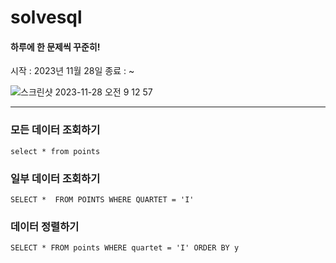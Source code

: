 # solvesql
#### 하루에 한 문제씩 꾸준히!
시작 : 2023년 11월 28일
종료 : ~


![스크린샷 2023-11-28 오전 9 12 57](https://github.com/juhoon212/solvesql/assets/121741140/8c627254-a9e3-46c5-96e3-8116695bbfcb)


------------------

### 모든 데이터 조회하기

`
select * from points
`

### 일부 데이터 조회하기

`
SELECT * 
FROM POINTS
WHERE QUARTET = 'I'
`

### 데이터 정렬하기
`
SELECT *
FROM points
WHERE quartet = 'I'
ORDER BY y
`
